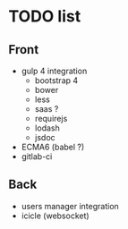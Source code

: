 # TODO list

## Front

- gulp 4 integration
    - bootstrap 4
    - bower
    - less
    - saas ?
    - requirejs
    - lodash
    - jsdoc
- ECMA6 (babel ?)
- gitlab-ci

## Back

- users manager integration
- icicle (websocket)
